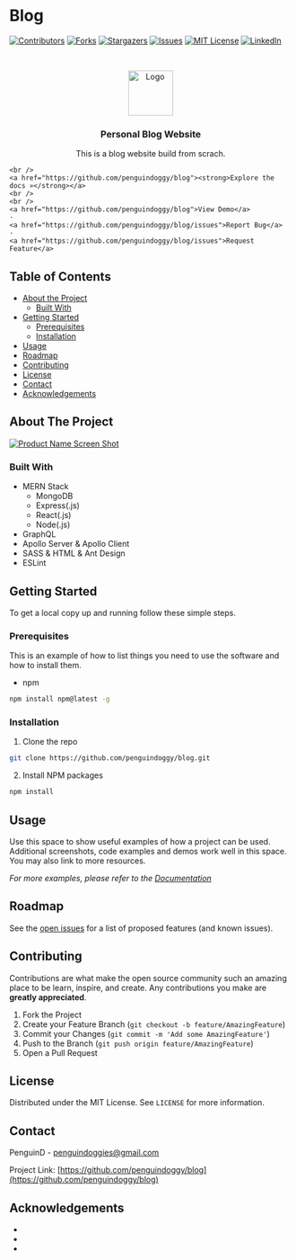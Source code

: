 # Blog 
<!--
*** To avoid retyping too much info. Do a search and replace for the following:
*** github_username, repo_name, twitter_handle, email
-->





<!-- PROJECT SHIELDS -->
<!--
*** I'm using markdown "reference style" links for readability.
*** Reference links are enclosed in brackets [ ] instead of parentheses ( ).
*** See the bottom of this document for the declaration of the reference variables
*** for contributors-url, forks-url, etc. This is an optional, concise syntax you may use.
*** https://www.markdownguide.org/basic-syntax/#reference-style-links
-->
[![Contributors][contributors-shield]][contributors-url]
[![Forks][forks-shield]][forks-url]
[![Stargazers][stars-shield]][stars-url]
[![Issues][issues-shield]][issues-url]
[![MIT License][license-shield]][license-url]
[![LinkedIn][linkedin-shield]][linkedin-url]



<!-- PROJECT LOGO -->
<br />
<p align="center">
  <a href="https://github.com/penguindoggy/blog">
    <img src="images/logo.png" alt="Logo" width="80" height="80">
  </a>

  <h3 align="center">Personal Blog Website</h3>

  <p align="center">
    This is a blog website build from scrach.
    
    <br />
    <a href="https://github.com/penguindoggy/blog"><strong>Explore the docs »</strong></a>
    <br />
    <br />
    <a href="https://github.com/penguindoggy/blog">View Demo</a>
    ·
    <a href="https://github.com/penguindoggy/blog/issues">Report Bug</a>
    ·
    <a href="https://github.com/penguindoggy/blog/issues">Request Feature</a>
  </p>
</p>



<!-- TABLE OF CONTENTS -->
## Table of Contents

* [About the Project](#about-the-project)
  * [Built With](#built-with)
* [Getting Started](#getting-started)
  * [Prerequisites](#prerequisites)
  * [Installation](#installation)
* [Usage](#usage)
* [Roadmap](#roadmap)
* [Contributing](#contributing)
* [License](#license)
* [Contact](#contact)
* [Acknowledgements](#acknowledgements)



<!-- ABOUT THE PROJECT -->
## About The Project

[![Product Name Screen Shot][product-screenshot]](https://example.com)


### Built With

- MERN Stack
  - MongoDB
  - Express(.js)
  - React(.js)
  - Node(.js)
- GraphQL
- Apollo Server & Apollo Client
- SASS & HTML & Ant Design
- ESLint


<!-- GETTING STARTED -->
## Getting Started

To get a local copy up and running follow these simple steps.

### Prerequisites

This is an example of how to list things you need to use the software and how to install them.
* npm
```sh
npm install npm@latest -g
```

### Installation

1. Clone the repo
```sh
git clone https://github.com/penguindoggy/blog.git
```
2. Install NPM packages
```sh
npm install
```



<!-- USAGE EXAMPLES -->
## Usage

Use this space to show useful examples of how a project can be used. Additional screenshots, code examples and demos work well in this space. You may also link to more resources.

_For more examples, please refer to the [Documentation](https://example.com)_



<!-- ROADMAP -->
## Roadmap

See the [open issues](https://github.com/penguindoggy/blog/issues) for a list of proposed features (and known issues).



<!-- CONTRIBUTING -->
## Contributing

Contributions are what make the open source community such an amazing place to be learn, inspire, and create. Any contributions you make are **greatly appreciated**.

1. Fork the Project
2. Create your Feature Branch (`git checkout -b feature/AmazingFeature`)
3. Commit your Changes (`git commit -m 'Add some AmazingFeature'`)
4. Push to the Branch (`git push origin feature/AmazingFeature`)
5. Open a Pull Request



<!-- LICENSE -->
## License

Distributed under the MIT License. See `LICENSE` for more information.



<!-- CONTACT -->
## Contact

PenguinD - penguindoggies@gmail.com

Project Link: [https://github.com/penguindoggy/blog](https://github.com/penguindoggy/blog)



<!-- ACKNOWLEDGEMENTS -->
## Acknowledgements

* []()
* []()
* []()





<!-- MARKDOWN LINKS & IMAGES -->
<!-- https://www.markdownguide.org/basic-syntax/#reference-style-links -->
[contributors-shield]: https://img.shields.io/github/contributors/penguindoggy/repo.svg?style=flat-square
[contributors-url]: https://github.com/penguindoggy/repo/graphs/contributors
[forks-shield]: https://img.shields.io/github/forks/penguindoggy/repo.svg?style=flat-square
[forks-url]: https://github.com/penguindoggy/repo/network/members
[stars-shield]: https://img.shields.io/github/stars/penguindoggy/repo.svg?style=flat-square
[stars-url]: https://github.com/penguindoggy/repo/stargazers
[issues-shield]: https://img.shields.io/github/issues/penguindoggy/repo.svg?style=flat-square
[issues-url]: https://github.com/penguindoggy/repo/issues
[license-shield]: https://img.shields.io/github/license/penguindoggy/repo.svg?style=flat-square
[license-url]: https://github.com/penguindoggy/repo/blob/master/LICENSE.txt
[linkedin-shield]: https://img.shields.io/badge/-LinkedIn-black.svg?style=flat-square&logo=linkedin&colorB=555
[linkedin-url]: https://linkedin.com/in/penguindoggy
[product-screenshot]: images/screenshot.png
